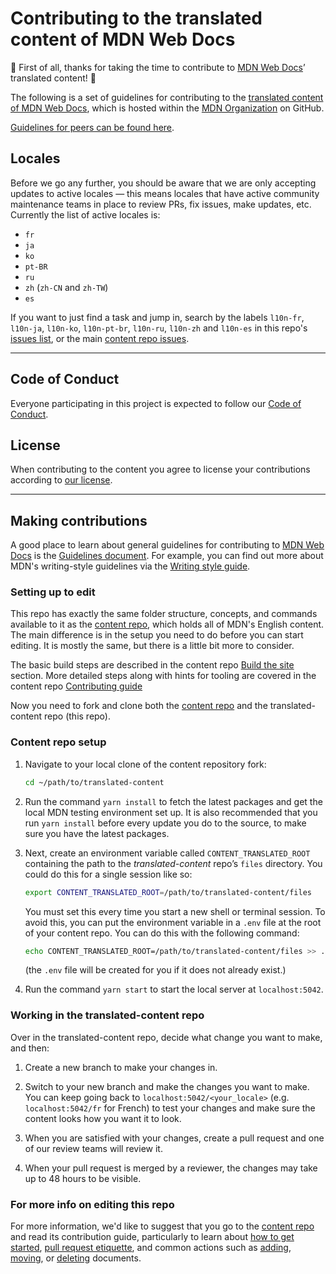 # Contributing to the translated content of MDN Web Docs

:tada: First of all, thanks for taking the time to contribute to [MDN Web Docs](https://developer.mozilla.org)’ translated content! :tada:

The following is a set of guidelines for contributing to the [translated content of MDN Web Docs](https://github.com/mdn/translated-content), which is hosted within the [MDN Organization](https://github.com/mdn) on GitHub.

[Guidelines for peers can be found here](PEERS_GUIDELINES.md).

## Locales

Before we go any further, you should be aware that we are only accepting updates to active locales — this means locales that have active community maintenance teams in place to review PRs, fix issues, make updates, etc. Currently the list of active locales is:

- `fr`
- `ja`
- `ko`
- `pt-BR`
- `ru`
- `zh` (`zh-CN` and `zh-TW`)
- `es`

If you want to just find a task and jump in, search by the labels `l10n-fr`, `l10n-ja`, `l10n-ko`, `l10n-pt-br`, `l10n-ru`, `l10n-zh` and `l10n-es` in this repo's [issues list](https://github.com/mdn/translated-content/issues), or the main [content repo issues](https://github.com/mdn/content/issues).

---

## Code of Conduct

Everyone participating in this project is expected to follow our [Code of Conduct](CODE_OF_CONDUCT.md).

## License

When contributing to the content you agree to license your contributions according to [our license](LICENSE.md).

---

## Making contributions

A good place to learn about general guidelines for contributing to
[MDN Web Docs](https://developer.mozilla.org) is the [Guidelines document](https://developer.mozilla.org/en-US/docs/MDN/Guidelines). For example, you can find out more about MDN's writing-style guidelines via the [Writing style guide](https://developer.mozilla.org/en-US/docs/MDN/Guidelines/Writing_style_guide).

### Setting up to edit

This repo has exactly the same folder structure, concepts, and commands available to it as the [content repo](https://github.com/mdn/content), which holds all of MDN's English content. The main difference is in the setup you need to do before you can start editing. It is mostly the same, but there is a little bit more to consider.

The basic build steps are described in the content repo [Build the site](https://github.com/mdn/content#build-the-site) section.
More detailed steps along with hints for tooling are covered in the content repo [Contributing guide](https://github.com/mdn/content/blob/main/CONTRIBUTING.md)

Now you need to fork and clone both the [content repo](https://github.com/mdn/content) and the translated-content repo (this repo).

### Content repo setup

1. Navigate to your local clone of the content repository fork:

    ```bash
    cd ~/path/to/translated-content
    ```

2. Run the command `yarn install` to fetch the latest packages and get the local MDN testing environment set up. It is also recommended that you run `yarn install` before every update you do to the source, to make sure you have the latest packages.

3. Next, create an environment variable called `CONTENT_TRANSLATED_ROOT` containing the path to the *translated-content* repo’s `files` directory. You could do this for a single session like so:

   ```bash
   export CONTENT_TRANSLATED_ROOT=/path/to/translated-content/files
   ```

   You must set this every time you start a new shell or terminal session. To avoid this, you can put the environment variable in a `.env` file at the root of your content repo. You can do this with the following command:

   ```bash
   echo CONTENT_TRANSLATED_ROOT=/path/to/translated-content/files >> .env
   ```

   (the `.env` file will be created for you if it does not already exist.)

4. Run the command `yarn start` to start the local server at `localhost:5042`.

### Working in the translated-content repo

Over in the translated-content repo, decide what change you want to make, and then:

1. Create a new branch to make your changes in.

2. Switch to your new branch and make the changes you want to make. You can keep going back to `localhost:5042/<your_locale>` (e.g. `localhost:5042/fr` for French) to test your changes and make sure the content looks how you want it to look.

3. When you are satisfied with your changes, create a pull request and one of our review teams will review it.

4. When your pull request is merged by a reviewer, the changes may take up to 48 hours to be visible.

### For more info on editing this repo

For more information, we'd like to suggest that you go to the [content repo](https://github.com/mdn/content) and read its contribution guide, particularly to learn about [how to get started](https://github.com/mdn/content/blob/main/CONTRIBUTING.md#getting-started), [pull request etiquette](https://github.com/mdn/content/blob/main/CONTRIBUTING.md#pull-request-etiquette), and common actions such as [adding](https://github.com/mdn/content/blob/main/CONTRIBUTING.md#adding-a-new-document), [moving](https://github.com/mdn/content/blob/main/CONTRIBUTING.md#moving-documents), or [deleting](https://github.com/mdn/content/blob/main/CONTRIBUTING.md#deleting-a-document) documents.
